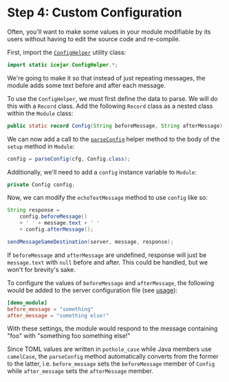 # Step 4: Custom Configuration

Often, you'll want to make some values in your module modifiable by its users
without having to edit the source code and re-compile.

First, import the [`ConfigHelper`](../module-api/icejar/ConfigHelper.html)
utility class:

```java
import static icejar.ConfigHelper.*;
```

We're going to make it so that instead of just repeating messages, the module
adds some text before and after each message.

To use the `ConfigHelper`, we must first define the data to parse. We will do
this with a `Record` class. Add the following `Record` class as a nested class
within the `Module` class:

```java
public static record Config(String beforeMessage, String afterMessage) {}
```

We can now add a call to the
[`parseConfig`](../module-api/icejar/ConfigHelper.html#parseConfig(java.util.Map,java.lang.Class))
helper method to the body of the `setup` method in `Module`:

```java
config = parseConfig(cfg, Config.class);
```

Additionally, we'll need to add a `config` instance variable to `Module`:

```java
private Config config;
```

Now, we can modify the `echoTextMessage` method to use `config` like so:

```java
String response = 
    config.beforeMessage()
    + ' ' + message.text + ' '
    + config.afterMessage();

sendMessageSameDestination(server, message, response);
```

If `beforeMessage` and `afterMessage` are undefined, response will just be
`message.text` with `null` before and after. This could be handled, but we
won't for brevity's sake.

To configure the values of `beforeMessage` and `afterMessage`, the following
would be added to the server configuration file
(see [usage](usage.md#using-modules)):

```toml
[demo_module]
before_message = "something"
after_message = "something else!"
```

With these settings, the module would respond to the message containing "foo"
with "something foo something else!"

Since TOML values are written in `pothole_case` while Java members use
`camelCase`, the `parseConfig` method automatically converts from the former
to the latter, i.e. `before_message` sets the `beforeMessage` member of
`Config` while `after_message` sets the `afterMessage` member.

